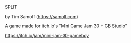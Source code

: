 SPLIT

by Tim Samoff (https://samoff.com)

A game made for itch.io's "Mini Game Jam 30 + GB Studio"

https://itch.io/jam/mini-jam-30-gameboy
